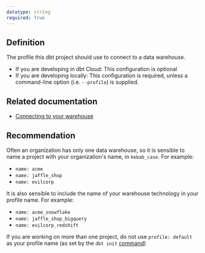 ```yaml
---
datatype: string
required: True
---
```

<!---
How do we get this to render differently to our profiles.yml reference? Perhaps we should do a callout here?

--->

## Definition
The profile this dbt project should use to connect to a data warehouse.
* If you are developing in dbt Cloud: This configuration is optional
* If you are developing locally: This configuration is required, unless a command-line option (i.e. `--profile`) is supplied.

## Related documentation
* [Connecting to your warehouse](docs/running-a-dbt-project/using-the-command-line-interface/configure-your-profile.md)

## Recommendation
Often an organization has only one data warehouse, so it is sensible to name a project with your organization's name, in `kebab_case`. For example:
* `name: acme`
* `name: jaffle_shop`
* `name: evilcorp`

It is also sensible to include the name of your warehouse technology in your profile name. For example:
* `name: acme_snowflake`
* `name: jaffle_shop_bigquery`
* `name: evilcorp_redshift`

If you are working on more than one project, do not use `profile: default` as your profile name (as set by the `dbt init` [command](/docs/running-a-dbt-project/command-line-interface/init.md))
